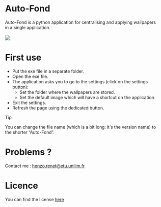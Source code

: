 # Auto-Fond
Auto-Fond is a python application for centralising and applying wallpapers in a single application. <br/> <br/>
<img src="https://skillicons.dev/icons?i=python" />

# First use 
- Put the exe file in a separate folder.
- Open the exe file.
- The application asks you to go to the settings (click on the settings button):
  - Set the folder where the wallpapers are stored. 
  - Set the default image which will have a shortcut on the application.
- Exit the settings.
- Refresh the page using the dedicated button.

> [!TIP]
> You can change the file name (which is a bit long: it's the version name) to the shorter “Auto-Fond”.

# Problems ?
Contact me : <a href="henzo.renet@etu.unilim.fr"> henzo.renet@etu.unilim.fr</a>

# Licence
<p>You can find the license <a href="https://github.com/ProgrameurGentil/Auto-Fond/blob/main/LICENCE.md">here</a></p>

